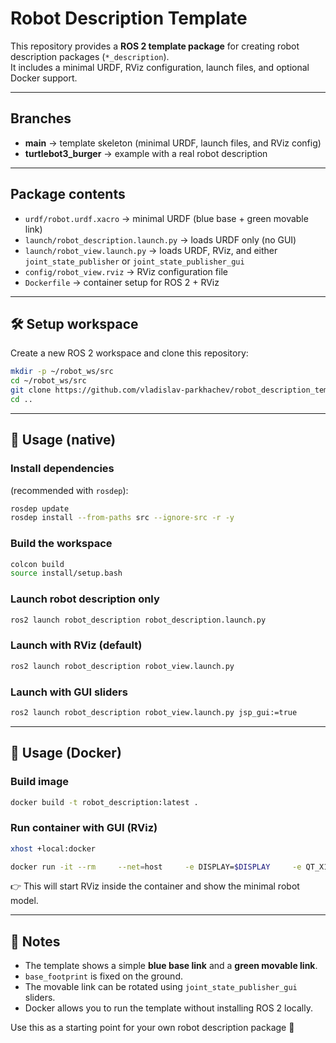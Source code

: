 # Robot Description Template

This repository provides a **ROS 2 template package** for creating robot description packages (`*_description`).  
It includes a minimal URDF, RViz configuration, launch files, and optional Docker support.

---

## Branches

- **main** → template skeleton (minimal URDF, launch files, and RViz config)  
- **turtlebot3_burger** → example with a real robot description  

---

## Package contents

- `urdf/robot.urdf.xacro` → minimal URDF (blue base + green movable link)  
- `launch/robot_description.launch.py` → loads URDF only (no GUI)  
- `launch/robot_view.launch.py` → loads URDF, RViz, and either `joint_state_publisher` or `joint_state_publisher_gui`  
- `config/robot_view.rviz` → RViz configuration file  
- `Dockerfile` → container setup for ROS 2 + RViz  

---

## 🛠️ Setup workspace

Create a new ROS 2 workspace and clone this repository:

```bash
mkdir -p ~/robot_ws/src
cd ~/robot_ws/src
git clone https://github.com/vladislav-parkhachev/robot_description_template.git
cd ..
```

---

## 🚀 Usage (native)

### Install dependencies
(recommended with `rosdep`):

```bash
rosdep update
rosdep install --from-paths src --ignore-src -r -y
```

### Build the workspace

```bash
colcon build
source install/setup.bash
```

### Launch robot description only

```bash
ros2 launch robot_description robot_description.launch.py
```

### Launch with RViz (default)

```bash
ros2 launch robot_description robot_view.launch.py
```

### Launch with GUI sliders

```bash
ros2 launch robot_description robot_view.launch.py jsp_gui:=true
```

---

## 🐳 Usage (Docker)

### Build image

```bash
docker build -t robot_description:latest .
```

### Run container with GUI (RViz)

```bash
xhost +local:docker

docker run -it --rm     --net=host     -e DISPLAY=$DISPLAY     -e QT_X11_NO_MITSHM=1     -v /tmp/.X11-unix:/tmp/.X11-unix:rw     robot_description:latest     ros2 launch robot_description robot_view.launch.py
```

👉 This will start RViz inside the container and show the minimal robot model.

---

## 📌 Notes

- The template shows a simple **blue base link** and a **green movable link**.  
- `base_footprint` is fixed on the ground.  
- The movable link can be rotated using `joint_state_publisher_gui` sliders.  
- Docker allows you to run the template without installing ROS 2 locally.  

Use this as a starting point for your own robot description package 🚀